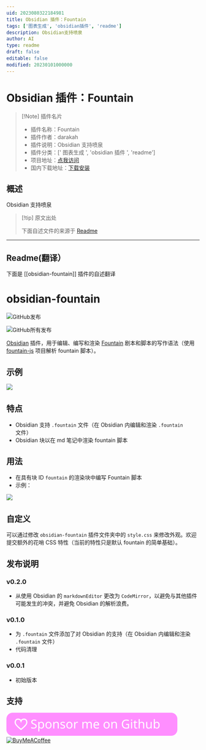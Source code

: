 ```yaml
---
uid: 2023080322184981
title: Obsidian 插件：Fountain
tags: ['图表生成', 'obsidian插件', 'readme']
description: Obsidian支持喷泉
author: AI
type: readme
draft: false
editable: false
modified: 20230101000000
---
```


# Obsidian 插件：Fountain

> [!Note] 插件名片
> - 插件名称：Fountain
> - 插件作者：darakah
> - 插件说明：Obsidian 支持喷泉
> - 插件分类：[' 图表生成 ', 'obsidian 插件 ', 'readme']
> - 项目地址：[点我访问](https://github.com/Darakah/obsidian-fountain)
> - 国内下载地址：[下载安装](https://pkmer.cn/products/plugin/pluginMarket/?obsidian-fountain)

## 概述

Obsidian 支持喷泉

> [!tip] 原文出处
>
>下面自述文件的来源于 [Readme](https://ghproxy.net/https://raw.githubusercontent.com/Darakah/obsidian-fountain/main/README.md)

---

## Readme(翻译）

下面是 [[obsidian-fountain]] 插件的自述翻译

# obsidian-fountain

![GitHub发布](https://img.shields.io/github/v/release/Darakah/obsidian-fountain)

![GitHub所有发布](https://img.shields.io/github/downloads/Darakah/obsidian-fountain/total)

[Obsidian](https://obsidian.md/) 插件，用于编辑、编写和渲染 [Fountain](https://fountain.io/) 剧本和脚本的写作语法（使用 [fountain-js](https://github.com/mattdaly/Fountain.js) 项目解析 fountain 脚本）。

## 示例

<img src="https://raw.githubusercontent.com/Darakah/obsidian-fountain/main/images/Example_1.png"/>

## 特点

- Obsidian 支持 `.fountain` 文件（在 Obsidian 内编辑和渲染 `.fountain` 文件）
- Obsidian 块以在 md 笔记中渲染 fountain 脚本

## 用法

- 在具有块 ID `fountain` 的渲染块中编写 Fountain 脚本
- 示例：

<img src="https://raw.githubusercontent.com/Darakah/obsidian-fountain/main/images/Example_2.png"/>

## 自定义

可以通过修改 `obsidian-fountain` 插件文件夹中的 `style.css` 来修改外观。欢迎提交额外的花哨 CSS 特性（当前的特性只是默认 fountain 的简单基础）。

## 发布说明

### v0.2.0

- 从使用 Obsidian 的 `markdownEditor` 更改为 `CodeMirror`，以避免与其他插件可能发生的冲突，并避免 Obsidian 的解析浪费。

### v0.1.0

- 为 `.fountain` 文件添加了对 Obsidian 的支持（在 Obsidian 内编辑和渲染 `.fountain` 文件）
- 代码清理

### v0.0.1

- 初始版本

## 支持

[![Github赞助](https://raw.githubusercontent.com/Darakah/Darakah/e0fe245eaef23cb4a5f19fe9a09a9df0c0cdc8e1/icons/github_sponsor_btn.svg)](https://github.com/sponsors/Darakah) [<img src="https://cdn.buymeacoffee.com/buttons/v2/default-yellow.png" alt="BuyMeACoffee" width="100">](https://www.buymeacoffee.com/darakah)

